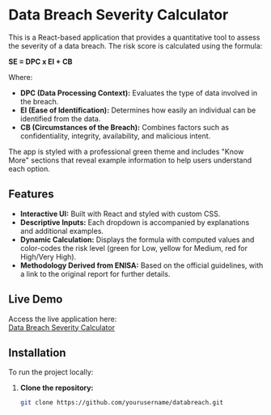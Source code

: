 # Data Breach Severity Calculator

This is a React-based application that provides a quantitative tool to assess the severity of a data breach. The risk score is calculated using the formula:

**SE = DPC x EI + CB**

Where:
- **DPC (Data Processing Context):** Evaluates the type of data involved in the breach.
- **EI (Ease of Identification):** Determines how easily an individual can be identified from the data.
- **CB (Circumstances of the Breach):** Combines factors such as confidentiality, integrity, availability, and malicious intent.

The app is styled with a professional green theme and includes "Know More" sections that reveal example information to help users understand each option.

## Features

- **Interactive UI:** Built with React and styled with custom CSS.
- **Descriptive Inputs:** Each dropdown is accompanied by explanations and additional examples.
- **Dynamic Calculation:** Displays the formula with computed values and color-codes the risk level (green for Low, yellow for Medium, red for High/Very High).
- **Methodology Derived from ENISA:** Based on the official guidelines, with a link to the original report for further details.

## Live Demo

Access the live application here:  
[Data Breach Severity Calculator](https://lucas-werner.github.io/riskcalculator)

## Installation

To run the project locally:

1. **Clone the repository:**
   ```bash
   git clone https://github.com/yourusername/databreach.git
